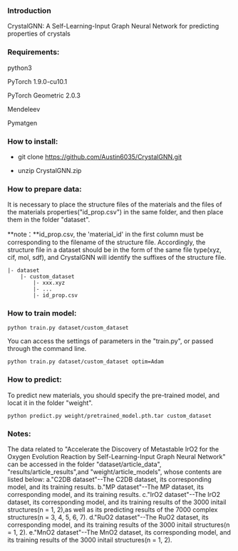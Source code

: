 ### Introduction
CrystalGNN: A Self-Learning-Input Graph Neural Network for predicting properties of crystals

### Requirements:

python3

PyTorch 1.9.0-cu10.1

PyTorch Geometric 2.0.3

Mendeleev

Pymatgen

### How to install:

- git clone https://github.com/Austin6035/CrystalGNN.git

- unzip CrystalGNN.zip

### How to prepare data:
It is necessary to place the structure files of the materials and the files of the materials properties("id_prop.csv") in the same folder, and then place them in the folder "dataset".

**note：**id_prop.csv, the 'material_id' in the first column must be corresponding to the filename of the structure file. Accordingly, the structure file in a dataset should be in the form of the same file type(xyz, cif, mol, sdf), and CrystalGNN will identify the suffixes of the structure file.

```
|- dataset
	|- custom_dataset
		|- xxx.xyz
		|- ...
		|- id_prop.csv
```

### How to train model:

```shell
python train.py dataset/custom_dataset
```
You can access the settings of parameters in the "train.py", or passed through the command line.

```shell
python train.py dataset/custom_dataset optim=Adam
```

### How to predict:
To predict new materials, you should specify the pre-trained model, and locat it in the folder "weight".

```shell
python predict.py weight/pretrained_model.pth.tar custom_dataset
```

### Notes:
The data related to "Accelerate the Discovery of Metastable IrO2 for the Oxygen Evolution Reaction by Self-Learning-Input Graph Neural Network" can be accessed in the folder "dataset/article_data", "results/article_results",and  "weight/article_models", whose contents are listed below:
a."C2DB dataset"--The C2DB dataset, its corresponding model, and its training results.
b."MP dataset"--The MP dataset, its corresponding model, and its training results.
c."IrO2 dataset"--The IrO2 dataset, its corresponding model, and its training results of the 3000 initail structures(n = 1, 2),as well as  its predicting results of the 7000 complex structures(n = 3, 4, 5, 6, 7).
d."RuO2 dataset"--The RuO2 dataset, its corresponding model, and its training results of the 3000 initail structures(n = 1, 2).
e."MnO2 dataset"--The MnO2 dataset, its corresponding model, and its training results of the 3000 initail structures(n = 1, 2). 
